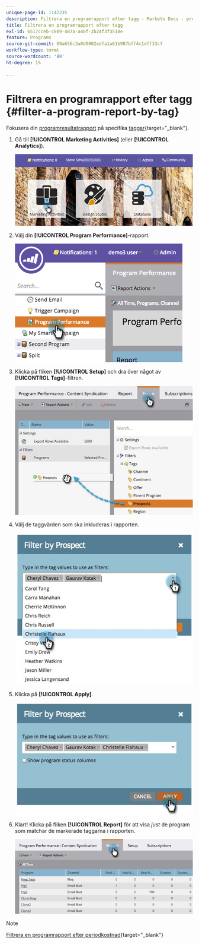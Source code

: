 ```yaml
---
unique-page-id: 1147235
description: Filtrera en programrapport efter tagg - Marketo Docs - produktdokumentation
title: Filtrera en programrapport efter tagg
exl-id: 6517cceb-c809-487a-a40f-2b24f3f3510e
feature: Programs
source-git-commit: 09a656c3a0d0002edfa1a61b987bff4c1dff33cf
workflow-type: tm+mt
source-wordcount: '80'
ht-degree: 1%

---
```


# Filtrera en programrapport efter tagg {#filter-a-program-report-by-tag}

Fokusera din [programresultatrapport](/help/marketo/product-docs/core-marketo-concepts/programs/program-performance-report/create-a-program-performance-report.md) på specifika [taggar](/help/marketo/product-docs/core-marketo-concepts/programs/working-with-programs/understanding-tags.md){target="_blank"}.

1. Gå till **[!UICONTROL Marketing Activities]** (eller **[!UICONTROL Analytics]**).

   ![](assets/login-marketing-activities.png)

1. Välj din **[!UICONTROL Program Performance]**-rapport.

   ![](assets/image2014-9-23-16-3a12-3a36.png)

1. Klicka på fliken **[!UICONTROL Setup]** och dra över något av **[!UICONTROL Tags]**-filtren.

   ![](assets/prospects.jpg)

1. Välj de taggvärden som ska inkluderas i rapporten.

   ![](assets/prospect1.jpg)

1. Klicka på **[!UICONTROL Apply]**.

   ![](assets/prospect2.jpg)

1. Klart! Klicka på fliken **[!UICONTROL Report]** för att visa _just_ de program som matchar de markerade taggarna i rapporten.

   ![](assets/image2014-9-23-16-3a14-3a42.png)

>[!NOTE]
>
>[Filtrera en programrapport efter periodkostnad](/help/marketo/product-docs/core-marketo-concepts/programs/program-performance-report/filter-a-program-report-by-period-cost.md){target="_blank"}
